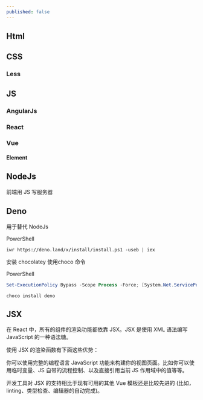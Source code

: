 ```yaml
---
published: false
---
```


## Html
## CSS
### Less
## JS
### AngularJs
### React
### Vue
#### Element


## NodeJs
前端用 JS 写服务器
## Deno
用于替代 NodeJs 


PowerShell
```
iwr https://deno.land/x/install/install.ps1 -useb | iex
```

安装 chocolatey 使用choco 命令

PowerShell
```PowerShell
Set-ExecutionPolicy Bypass -Scope Process -Force; [System.Net.ServicePointManager]::SecurityProtocol = [System.Net.ServicePointManager]::SecurityProtocol -bor 3072; iex ((New-Object System.Net.WebClient).DownloadString('https://community.chocolatey.org/install.ps1'))
```


```
choco install deno
```

## JSX

在 React 中，所有的组件的渲染功能都依靠 JSX。JSX 是使用 XML 语法编写 JavaScript 的一种语法糖。

使用 JSX 的渲染函数有下面这些优势：

你可以使用完整的编程语言 JavaScript 功能来构建你的视图页面。比如你可以使用临时变量、JS 自带的流程控制、以及直接引用当前 JS 作用域中的值等等。

开发工具对 JSX 的支持相比于现有可用的其他 Vue 模板还是比较先进的 (比如，linting、类型检查、编辑器的自动完成)。
